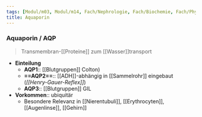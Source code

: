 ```yaml
---
tags: [Modul/m03, Modul/m14, Fach/Nephrologie, Fach/Biochemie, Fach/Physiologie, Fach/Biochemie/Molekül]
title: Aquaporin
---
```

### Aquaporin / AQP
> Transmembran-[[Proteine]] zum [[Wasser]]transport
- **Einteilung**
	- **AQP1**:: [[Blutgruppen]] Colton)
	- **==AQP2==**:: [[ADH]]-abhängig in [[Sammelrohr]] eingebaut (*[[Henry-Gauer-Reflex]]*)
	- **AQP3**:: [[Blutgruppen]] GIL
- **Vorkommen**:: ubiquitär
	- Besondere Relevanz in [[Nierentubuli]], [[Erythrocyten]], [[Augenlinse]], [[Gehirn]]